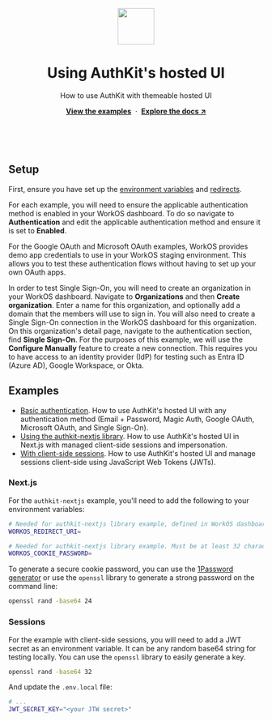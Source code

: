 <p align="center">
    <img src="https://github.com/workos/authkit/assets/896475/9fa7a91e-f5a8-4922-96fb-20a7b478d075" width="72" />
    <h1 align="center">Using AuthKit's hosted UI</h1>
    <p align="center">How to use AuthKit with themeable hosted UI</p>
    <p align="center"><strong><a href="#examples">View the examples</a></strong>&nbsp;&nbsp;·&nbsp;&nbsp;<strong><a href="https://workos.com/docs/user-management">Explore the docs ↗</a></strong></p>
    <br><br><br>
</p>

## Setup

First, ensure you have set up the [environment variables](/#environment-variables) and [redirects](/#redirects).

For each example, you will need to ensure the applicable authentication method is enabled in your WorkOS dashboard. To do so navigate to **Authentication** and edit the applicable authentication method and ensure it is set to **Enabled**.

For the Google OAuth and Microsoft OAuth examples, WorkOS provides demo app credentials to use in your WorkOS staging environment. This allows you to test these authentication flows without having to set up your own OAuth apps.

In order to test Single Sign-On, you will need to create an organization in your WorkOS dashboard. Navigate to **Organizations** and then **Create organization**. Enter a name for this organization, and optionally add a domain that the members will use to sign in. You will also need to create a Single Sign-On connection in the WorkOS dashboard for this organization. On this organization's detail page, navigate to the authentication section, find **Single Sign-On**. For the purposes of this example, we will use the **Configure Manually** feature to create a new connection. This requires you to have access to an identity provider (IdP) for testing such as Entra ID (Azure AD), Google Workspace, or Okta.

## Examples

- [Basic authentication](./basic/page.tsx). How to use AuthKit's hosted UI with any authentication method (Email + Password, Magic Auth, Google OAuth, Microsoft OAuth, and Single Sign-On).
- [Using the authkit-nextjs library](./with-nextjs/page.tsx). How to use AuthKit's hosted UI in Next.js with managed client-side sessions and impersonation.
- [With client-side sessions](./with-session/page.tsx). How to use AuthKit's hosted UI and manage sessions client-side using JavaScript Web Tokens (JWTs).

### Next.js

For the `authkit-nextjs` example, you'll need to add the following to your environment variables:

```bash
# Needed for authkit-nextjs library example, defined in WorkOS dashboard
WORKOS_REDIRECT_URI=

# Needed for authkit-nextjs library example. Must be at least 32 characters long
WORKOS_COOKIE_PASSWORD=
```

To generate a secure cookie password, you can use the [1Password generator](https://1password.com/password-generator/) or use the `openssl` library to generate a strong password on the command line:

```bash
openssl rand -base64 24
```

### Sessions

For the example with client-side sessions, you will need to add a JWT secret as an environment variable. It can be any random base64 string for testing locally. You can use the `openssl` library to easily generate a key.

```bash
openssl rand -base64 32
```

And update the `.env.local` file:

```bash
# ...
JWT_SECRET_KEY="<your JTW secret>"
```
